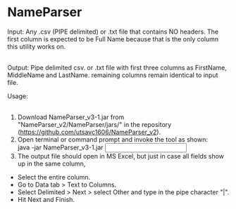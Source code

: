 # NameParser

Input: Any .csv (PIPE delimited) or .txt file that contains NO headers. The first column is expected to be Full Name because that is the only column this utility works on. <br /><br />

Output: Pipe delimited csv. or .txt file with first three columns as FirstName, MiddleName and LastName. remaining columns remain identical to input file. <br />

Usage: <br /><br />
1. Download NameParser_v3-1.jar from "NameParser_v2/NameParser/jars/" in the repository (https://github.com/utsavc1606/NameParser_v2). <br />
2. Open terminal or command prompt and invoke the tool as shown: <br />
java -jar NameParser_v3-1.jar <input file name with path.csv> <output file name with path.csv> <br />
3. The output file should open in MS Excel, but just in case all fields show up in the same column, <br />
- Select the entire column.<br />
- Go to Data tab > Text to Columns.<br />
- Select Delimited > Next > select Other and type in the pipe character "|".<br />
- Hit Next and Finish.

	
	
	
